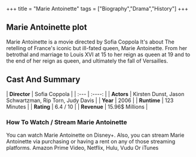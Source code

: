 +++
title = "Marie Antoinette"
tags = ["Biography","Drama","History"]
+++
## Marie Antoinette plot
Marie Antoinette is a movie directed by Sofia Coppola It's about The retelling of France's iconic but ill-fated queen, Marie Antoinette. From her betrothal and marriage to Louis XVI at 15 to her reign as queen at 19 and to the end of her reign as queen, and ultimately the fall of Versailles.
## Cast And Summary
| **Director**      | Sofia Coppola |
    | :---        |    :----:   |
    |  **Actors** | Kirsten Dunst, Jason Schwartzman, Rip Torn, Judy Davis |
    | **Year**   | 2006    |
    |  **Runtime** | 123 Minutes |
    |  **Rating** | 6.4 / 10 | 
    |  **Revenue** | 15.96$ Millions |
### How To Watch / Stream Marie Antoinette
You can watch Marie Antoinette on Disney+.
Also, you can stream Marie Antoinette via purchasing or having a rent on any of those streaming platforms.
Amazon Prime Video, Netflix, Hulu, Vudu Or iTunes